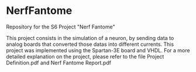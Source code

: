 # NerfFantome
Repository for the S6 Project "Nerf Fantome"

This project consists in the simulation of a neuron, by sending data to analog boards that converted those datas into different currents.
This project was implemented using the Spartan-3E board and VHDL.
For a more detailed explanation on the project, please refer to the file Project Definition.pdf and Nerf Fantome Report.pdf 
